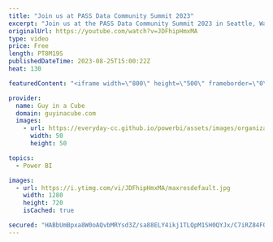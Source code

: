 ```yaml
---
title: "Join us at PASS Data Community Summit 2023"
excerpt: "Join us at the PASS Data Community Summit 2023 in Seattle, Washington in November! We will be delivering a Microsoft Fabric Pre-con and ready to meet up with the community!   PASS Data Community Summit 2023 https://passdatacommunitysummit.com/  Pre-Conference session from Adam and Patrick -  Harnessing"
originalUrl: https://youtube.com/watch?v=JDFhipHmxMA
type: video
price: Free
length: PT8M19S
publishedDateTime: 2023-08-25T15:00:22Z
heat: 130

featuredContent: "<iframe width=\"800\" height=\"500\" frameborder=\"0\" src=\"https://www.youtube.com/embed/JDFhipHmxMA\" allow=\"accelerometer; autoplay; encrypted-media; gyroscope; picture-in-picture\" allowfullscreen></iframe>"

provider:
  name: Guy in a Cube
  domain: guyinacube.com
  images:
    - url: https://everyday-cc.github.io/powerbi/assets/images/organizations/guyinacube.com-50x50.jpg
      width: 50
      height: 50

topics:
  - Power BI

images:
  - url: https://i.ytimg.com/vi/JDFhipHmxMA/maxresdefault.jpg
    width: 1280
    height: 720
    isCached: true

secured: "HABbUmBpxa8W0oAQvbMRYsd3Z/sa88ELY4ikj1TLQpM1SH0QYJx/C7iRZ84FOrTzXPl+X2zJEAwxan5iZ1+9ludaIVPprtdBQTyxAEsu0Ey279d6Ia5SNMoYVpT9rO/EcPzx2SdOG6PpDS6WxgR4og7Jo+O2hzEK4MbRv1q7ag/7eRKpEYHu3oERdCqHaFoshWhhl9NN2UIvRy7fFz02DFwM96ZeQMs/bom9WuTfBNuQHAOzhZljkspsKRqlHqIvJohgSv39qXNUjQfBUlvv6A9A1XGTgc6cjnbxbBNcEP5MbyNHVccTnpGooRZ3RtQk3K81eCFS3NWLpEOOhtCV0/NbWfHCM8EAihUIER38P/F2jypi+TtJbzN9A53MJF1DO1igpPpdv81CPUBpDCVzW1oTwmHxten2KsZ2MGIW9iY=;5bL2wyGmc6/JFq6qe18iDg=="
---
```


